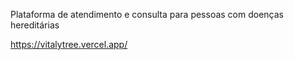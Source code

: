 Plataforma de atendimento e consulta para pessoas com doenças hereditárias

https://vitalytree.vercel.app/
